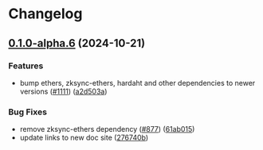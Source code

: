 # Changelog

## [0.1.0-alpha.6](https://github.com/matter-labs/hardhat-zksync/compare/@matterlabs/hardhat-zksync-verify-vyper-v0.0.1-alpha.6...@matterlabs/hardhat-zksync-verify-vyper-v0.1.0-alpha.6) (2024-10-21)


### Features

* bump ethers, zksync-ethers, hardaht and other dependencies to newer versions ([#1111](https://github.com/matter-labs/hardhat-zksync/issues/1111)) ([a2d503a](https://github.com/matter-labs/hardhat-zksync/commit/a2d503abe3f504859651f22998046576eddf6579))


### Bug Fixes

* remove zksync-ethers dependency ([#877](https://github.com/matter-labs/hardhat-zksync/issues/877)) ([61ab015](https://github.com/matter-labs/hardhat-zksync/commit/61ab015eccd16417ece429d2fb105834700f2046))
* update links to new doc site ([276740b](https://github.com/matter-labs/hardhat-zksync/commit/276740ba5abf8b5775e135b5653824d6456a7e4f))
